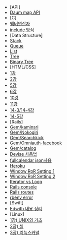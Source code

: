 * [API]
 * [Daum map API]([API]/[API]Daum_map_API.md)
* [C]
 * [멤버연산자]([C]/[C]멤버연산자.md)
 * [include 방식]([C]/[C]include방식_차이점.md)
* [Data Structure]
 * [Stack]([Data_structure]/[DS]Stack.md)
 * [Queue]([Data_structure]/[DS]Queue.md)
 * [List]([Data_structure]/[DS]Lists.md)
 * [Tree]([Data_structure]/[DS]Tree.md)
 * [Binary Tree]([Data_structure]/[DS]Binary_Tree.md)
* [HTML/CSS]
 * [1강]([HTML_CSS]/1강.md)
 * [2강]([HTML_CSS]/2강.md)
 * [5강]([HTML_CSS]/5강.md)
 * [6강]([HTML_CSS]/6강.md)
 * [10강]([HTML_CSS]/10강.md)
 * [11강]([HTML_CSS]/11강.md)
 * [14-3/14-4강]([HTML_CSS]/14-3_14-4강.md)
 * [14-5강]([HTML_CSS]/14-5강.md)
* [Rails]
 * [Gem/kaminari]([Ruby]/[Rails]Gem_kaminari.md)
 * [Gem/Nokogiri]([Ruby]/[Rails]Gem_Nokogiri.md)
 * [Gem/Searchkick]([Ruby]/[Rails]Gem_Searchkick_사용하기.md)
 * [Gem/Omniauth-facebook]([Ruby]/[Rails]Omniauth-facebook.md)
 * [Gem/catalog]([Ruby]/[Ruby]Gem_catalog.md)
 * [Devise 사용법]([Ruby]/[Rails]Devise_사용법.md)
 * [fullcalendar json사용]([Ruby]/[Rails]fullcalendar-json연동.md)
 * [Heroku]([Ruby]/[Rails]Heroku사용하기.md)
 * [Window RoR Setting 1]([Ruby]/[Rails]Window_RoR_Setting.md)
 * [Window RoR Setting 2]([Ruby]/[Rails]Window_RoR_Setting_v2.md)
 * [Iterator vs Loop]([Ruby]/[Ruby]Iterator_vs_Loop.md)
 * [Rails console]([Ruby]/[Ruby]Rails_Console.md)
 * [Rails routes]([Ruby]/[Ruby]rails_routes.md)
 * [rbenv error]([Ruby]/[Ruby]rbenv설치오류.md)
* [Swift]
 * [Edwith 내용 정리]([Swift]/[Edwith]Swift_핵심문법.md)
* [Linux]
 * [1장) UNIX의 기초]([Linux]/[리눅스시스템의_이해와_활용]1장.md)
 * [2장) 셸]([Linux]/[리눅스시스템의_이해와_활용]2장.md)
 * [3장) 리눅스커널]([Linux]/[리눅스시스템의_이해와_활용]3장.md)

